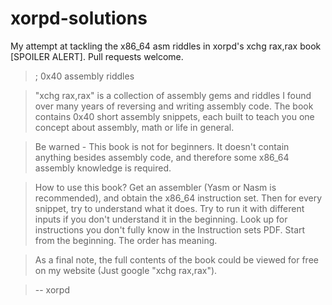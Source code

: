 # xorpd-solutions
My attempt at tackling the x86_64 asm riddles in xorpd's xchg rax,rax book [SPOILER ALERT]. Pull requests welcome.

> ; 0x40 assembly riddles

> "xchg rax,rax" is a collection of assembly gems and riddles I found over many years of reversing and writing assembly code. The book contains 0x40 short assembly snippets, each built to teach you one concept about assembly, math or life in general.

> Be warned - This book is not for beginners. It doesn't contain anything besides assembly code, and therefore some x86_64 assembly knowledge is required.

> How to use this book? Get an assembler (Yasm or Nasm is recommended), and obtain the x86_64 instruction set. Then for every snippet, try to understand what it does. Try to run it with different inputs if you don't understand it in the beginning. Look up for instructions you don't fully know in the Instruction sets PDF. Start from the beginning. The order has meaning.

> As a final note, the full contents of the book could be viewed for free on my website (Just google "xchg rax,rax").

> -- xorpd
